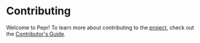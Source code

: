 # Contributing

Welcome to Pepr! To learn more about contributing to the [project](https://github.com/defenseunicorns/pepr), check out the [Contributor's Guide](contribute/contributor-guide).
